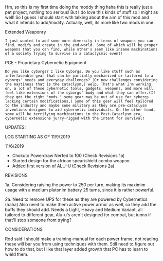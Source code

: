 Hm, so this is my first time doing the moddy thing haha this is really just a pet project, nothing too serious! But I do love this kinds of stuff so I might as well! So I guess I should start with talking about the aim of this mod and what it intends to add/modify. Actually, well, its more like two mods in one.

 Extended Weaponry
 
	I just wanted to add some more diversity in terms of weapons you can find, modify and create in the end-world. Some of which will be proper weapons that you can find, while other's seem like insane machinations of a society trying to survive in a cataclysmic event!
	
PCE - Proprietary Cybernetic Equipment

	Do you like cyborgs? I like Cyborgs. Do you like stuff such as interfaceable gear that can be partially mechanized or tailored to a cyborgs' needs and everyday challenges? (Or new challenges considering the nastiness that is the Cataclysm,) welp. That's what I'm working on, a lot of these cybernetic tools, gadgets, weapons, and more will feel like extensions of the cyborgs' body and what they can offer.(If they got the right 'mods.' some gear may be out of use for cyborgs lacking certain modifications,) Some of this gear will feel tailored to the industry and maybe some military as they are pre-cataclysm inventions designed to aid cybernetic individuals. On the other hand, some will be terrifying machinations in the Post-Cataclysm era, cybernetic extensions jurry-rigged with the intent for survival!

UPDATES:

LOG STARTING AS OF 11/9/2019

11/6/2019
* Chokuto Powerdraw Nerfed to 100 (Check Revisions 1a)
* Started design for the african spear/shield combo weapon.
* Added first version of ALU-U (Check Revisions 2a)

REVISIONS

1a. Considering raising the power to 250 per turn, making its maximim usage with a medium plutonim battery 25 turns, since it is rather powerful.

2a. Need to remove UPS for these as they are powered by Cybernetics (haha) Also need to make them active power armor as well, so they add the buffs they should add. Needs a Light, Heavy and Medium Variant, all tailored to different gear, Alu-u's aren't designed for combat, but iunno if that'll stop someone from trying?

CONSIDERATIONS

Rod said I should make a training-manual for each power frame, not reading these will bar you from using techniques with them. Still need to figure out how to do that, but I like that layer added growth that PC has to learn to wield them. 
